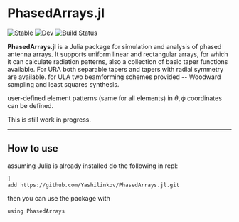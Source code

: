 # PhasedArrays.jl

[![Stable](https://img.shields.io/badge/docs-stable-blue.svg)](https://Yashilinkov.github.io/PhasedArrays.jl/stable/)
[![Dev](https://img.shields.io/badge/docs-dev-blue.svg)](https://Yashilinkov.github.io/PhasedArrays.jl/dev/)
[![Build Status](https://github.com/Yashilinkov/PhasedArrays.jl/actions/workflows/CI.yml/badge.svg?branch=main)](https://github.com/Yashilinkov/PhasedArrays.jl/actions/workflows/CI.yml?query=branch%3Amain)


**PhasedArrays.jl** is a Julia package for simulation and analysis of phased antenna arrays. It supports uniform linear and rectangular arrays, for which it can calculate radiation patterns, also a collection of basic taper functions available. For URA both separable tapers and tapers with radial symmetry are available. for ULA two beamforming schemes provided -- Woodward sampling and least squares synthesis. 

user-defined element patterns (same for all elements) in $\theta,\phi$ coordinates can be defined. 

This is still work in progress.

---
## How to use

assuming Julia is already installed do the following in repl:

```
]
add https://github.com/Yashilinkov/PhasedArrays.jl.git
```

then you can use the package with
```
using PhasedArrays
```
